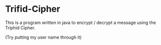 # Trifid-Cipher

This is a program written in java to encrypt / decrypt a message using the Triphid Cipher.

(Try putting my user name through it)
